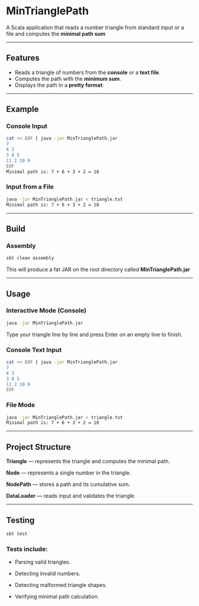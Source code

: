 # MinTrianglePath

A Scala application that reads a number triangle from standard input or a file and computes the **minimal path sum**

---

## Features

- Reads a triangle of numbers from the **console** or a **text file**.
- Computes the path with the **minimum sum**.
- Displays the path in a **pretty format**:

---

## Example

### Console Input

```bash
cat << EOF | java -jar MinTrianglePath.jar
7
6 3
3 8 5
11 2 10 9
EOF
Minimal path is: 7 + 6 + 3 + 2 = 18
```

### Input from a File
```bash
java -jar MinTrianglePath.jar < triangle.txt
Minimal path is: 7 + 6 + 3 + 2 = 18
```
---
## Build

### Assembly

```bash
sbt clean assembly
```

This will produce a fat JAR on the root directory called **MinTrianglePath.jar**

---
## Usage

### Interactive Mode (Console)
```bash
java -jar MinTrianglePath.jar
```

Type your triangle line by line and press Enter on an empty line to finish.

### Console Text Input

```bash
cat << EOF | java -jar MinTrianglePath.jar
7
6 3
3 8 5
11 2 10 9
EOF
```

### File Mode
```bash
java -jar MinTrianglePath.jar < triangle.txt
Minimal path is: 7 + 6 + 3 + 2 = 18
```
---
## Project Structure

**Triangle** — represents the triangle and computes the minimal path.

**Node** — represents a single number in the triangle.

**NodePath** — stores a path and its cumulative sum.

**DataLoader** — reads input and validates the triangle.

---
## Testing

```bash
sbt test
```

### Tests include:

- Parsing valid triangles.

- Detecting invalid numbers.

- Detecting malformed triangle shapes.

- Verifying minimal path calculation.